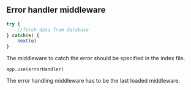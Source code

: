 ## Error handler middleware

```javascript
try {
	//fetch data from database
} catch(e) {
	next(e)
}
```

The middleware to catch the error should be specified in the index file.

`app.use(errorHandler)`

The error handling middleware has to be the last loaded middleware.